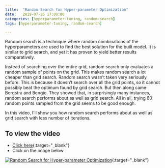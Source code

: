 ```yaml
---
title:  "Random Search for Hyper-parameter Optimization"
date:   2019-07-26 17:00:00
categories: [hyperparameter-tuning, random-search]
tags: [hyperparameter-tuning, random-search]

---
```


Random search is a technique where random combinations of the hyperparameters are used to find the best solution for the built model. It is similar to grid search, and yet it has proven to yield better results comparatively. 

Instead of searching over the entire grid, random search only evaluates a random sample of points on the grid. This makes random search a lot cheaper than grid search. Random search wasn’t taken very seriously before. This is because it doesn’t search over all the grid points, so it cannot possibly beat the optimum found by grid search. But then along came Bergstra and Bengio. They showed that, in surprisingly many instances, random search performs about as well as grid search. All in all, trying 60 random points sampled from the grid seems to be good enough.

In this video, I'll show you how random search performs about as well as grid search with less number of iterations.

## To view the video
* [Click here](https://youtu.be/wseNcn-Op48){:target="_blank"}
* Click on the image below

[![Random Search for Hyper-parameter Optimization](http://img.youtube.com/vi/wseNcn-Op48/0.jpg)](http://www.youtube.com/watch?v=wseNcn-Op48){:target="_blank"}